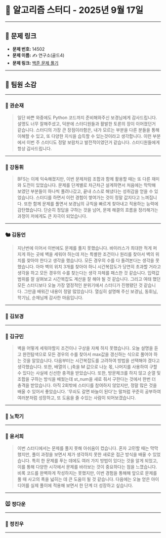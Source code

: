 # 📘 알고리즘 스터디 - 2025년 9월 17일

---

## 🔗 문제 링크

- **문제 번호:** 14502
- **문제 이름:** ✍️ 연구소(골드4)
- **문제 링크:** [백준 문제 풀기](https://www.acmicpc.net/problem/14502)

---

## 💬 팀원 소감

---

### 🐥 권순재

> 일단 바쁜 와중에도 Python 코드까지 준비해와주신 보경님에게 감사드립니다. 설명도 너무 잘해주셨고, 덕분에 스터디원들과 활발한 토론의 장이 이어졌던거 같습니다.
스터디의 가장 큰 장점이라함은, 내가 모르는 부분을 다른 분들을 통해 이해할 수 있고, 또 다양한 지식을 습득할 수 있는것이라고 생각합니다.
이런 부분에서 이번 주 스터디도 정말 보람차고 발전적이였던거 같습니다. 스터디원들에게 항상 감사드립니다.

---

### 🐰 강동휘

> BFS는 이제 익숙해졌지만, 이번 문제처럼 조합과 함께 활용할 때는 또 다른 재미와 도전이 있었습니다. 문제를 단계별로 차근차근 설계하면서 처음에는 막막해 보였던 부분들이 하나씩 풀려나갔고, 끝내 스스로 해냈다는 성취감을 얻을 수 있었습니다. 스터디를 하면서 이런 경험이 쌓여가는 것이 정말 값지다고 느껴집니다.
또한 함께 문제를 풀면서 보경님의 규칙을 빠르게 찾아내고 적용하는 능력에 감탄했습니다. 단순히 정답을 구하는 것을 넘어, 문제 해결의 흐름을 정리해가는 과정이 저에게도 큰 자극이 되었습니다.

---

### 🐿️ 김동언

> 지난번에 이어서 이번에도 문제를 풀지 못했습니다. 바이러스가 최대한 적게 퍼지게 하는 곳에 벽을 세워야 하는데 저는 특별한 조건이나 원리를 찾아서 벽의 위치를 찾아야 한다고 생각을 했습니다. 모든 경우의 수를 다 돌려본다는 생각을 못 했습니다. 아마 벽의 위치 3개를 찾아야 하니 시간복잡도가 당연히 초과할 거라고 생각을 하고 모든 경우의 수를 찾는다는 생각 자체를 패스한 것 같습니다. 입력값 범위를 잘 살펴보고 시간복잡도 계산을 잘 해야 될 것 같습니다. 그리고 여태 했던 모든 스터디보다 오늘 가장 열정적인 분위기에서 스터디가 진행됐던 것 같습니다. 그만큼 배워간 내용이 정말 많았습니다. 열심히 설명해 주신 보경님, 동휘님, 학기님, 순재님께 감사한 마음입니다.

---

### 🐺 김보경

> 

---

### 🐘 김규민

> 벽을 어떻게 세워야할지 조건이나 구상을 자체 하지 못했습니다. 오늘 설명을 듣고 완전탐색으로
모든 경우의 수를 찾아서 max값을 갱신하는 식으로 풀어야 하는 것을 알았습니다. 다음부터는 시간복잡도를 고려하여 방법을 선택해야 겠다고 생각했습니다. 또한, 배열의 i, j축을 M 값으로 나눈 몫, 나머지를 사용하여 구할 수 있다는 사실에 신선한 충격을 받았습니다. 또한, 방문체크를 하지 않고 순열 및 조합을 구하는 방식을 배웠는데 st_num을 새로 줘서 구한다는 것에서 한번 더 충격을 받았습니다. 아직 2회밖에 스터디를 참여하지 않았지만, 정말 많은 것을 배울 수 있어서 좋았습니다.
'무쇠도 갈면 바늘이 된다'는 말처럼 꾸준히 공부하여 여러분처럼 성장하고, 또 도움을 줄 수있는
사람이 되어보겠습니다.

---

### 🐼 노학기

> 

---

### 🦊 윤서희

> 이번 스터디에서는 문제를 풀지 못해 아쉬움이 컸습니다. 혼자 고민할 때는 막막했지만, 풀이 과정을 보면서 제가 생각하지 못한 새로운 접근 방식을 배울 수 있었습니다. 특히 한 문제를 푸는 데에도 여러 가지 방법이 있다는 것을 알게 되었고, 이를 통해 다양한 시각에서 문제를 바라보는 것이 중요하다는 점을 느꼈습니다.
비록 코드를 완벽하게 작성하지는 못했지만, 이번 경험을 통해해 앞으로 문제를 풀 때 사고의 폭을 넓히는 데 큰 도움이 될 것 같습니다. 다음에는 오늘 얻은 아이디어를 실제 풀이에 적용해 보면서 한 단계 더 성장하고 싶습니다.

---

### 🐭 정다운

> 

---

### 🐳 정진우

> 

---

